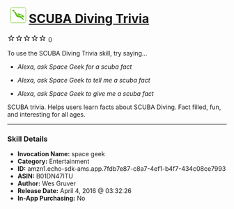 # &nbsp;<img src="skill_icon" alt="SCUBA Diving Trivia icon" width="36"> [SCUBA Diving Trivia](http://alexa.amazon.com/#skills/amzn1.echo-sdk-ams.app.7fdb7e87-c8a7-4ef1-b4f7-434c08ce7993)
![0 stars](../../images/ic_star_border_black_18dp_1x.png)![0 stars](../../images/ic_star_border_black_18dp_1x.png)![0 stars](../../images/ic_star_border_black_18dp_1x.png)![0 stars](../../images/ic_star_border_black_18dp_1x.png)![0 stars](../../images/ic_star_border_black_18dp_1x.png) 0

To use the SCUBA Diving Trivia skill, try saying...

* *Alexa, ask Space Geek for a scuba fact*

* *Alexa, ask Space Geek to tell me  a scuba fact*

* *Alexa, ask Space Geek to give me a scuba fact*

SCUBA trivia. Helps users learn facts about SCUBA Diving. Fact filled, fun, and interesting for all ages.

***

### Skill Details

* **Invocation Name:** space geek
* **Category:** Entertainment
* **ID:** amzn1.echo-sdk-ams.app.7fdb7e87-c8a7-4ef1-b4f7-434c08ce7993
* **ASIN:** B01DN47ITU
* **Author:** Wes Gruver
* **Release Date:** April 4, 2016 @ 03:32:26
* **In-App Purchasing:** No
